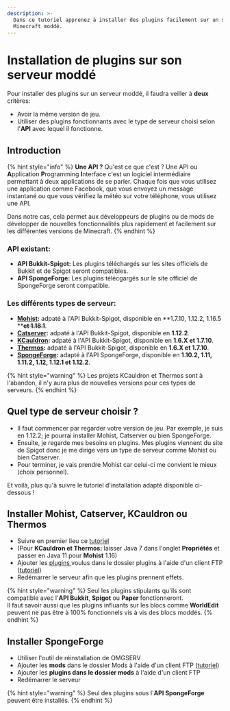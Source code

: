 ```yaml
---
description: >-
  Dans ce tutoriel apprenez à installer des plugins facilement sur un serveur
  Minecraft moddé.
---
```


# Installation de plugins sur son serveur moddé

Pour installer des plugins sur un serveur moddé, il faudra veiller à **deux** critères:

* Avoir la même version de jeu.
* Utiliser des plugins fonctionnants avec le type de serveur choisi selon l'**API** avec lequel il fonctionne.

## Introduction

{% hint style="info" %}
**Une API ?** Qu'est ce que c'est ? Une API ou **A**pplication **P**rogramming **I**nterface c'est un logiciel intermédiaire permettant à deux applications de se parler. Chaque fois que vous utilisez une application comme Facebook, que vous envoyez un message instantané ou que vous vérifiez la météo sur votre téléphone, vous utilisez une API.

Dans notre cas, cela permet aux développeurs de plugins ou de mods de développer de nouvelles fonctionnalités plus rapidement et facilement sur les différentes versions de Minecraft.
{% endhint %}

### API existant:

* **API Bukkit-Spigot:** Les plugins téléchargés sur les sites officiels de Bukkit et de Spigot seront compatibles.&#x20;
* **API SpongeForge:** Les plugins télécgargés sur le site officiel de SpongeForge seront compatible.

### Les différents types de serveur:

* [**Mohist**](https://mohistmc.com)**:** adpaté à l'API Bukkit-Spigot, disponible en **1.7.10, 1.12.2, 1.16.5 **~~**et 1.18.1**~~.
* [**Catserver**](https://catserver.moe)**:** adpaté à l'API Bukkit-Spigot, disponible en **1.12.2**.&#x20;
* [**KCauldron**](https://sourceforge.net/projects/kcauldron/)**:** adpaté à l'API Bukkit-Spigot, disponible en **1.6.X et 1.7.10**.&#x20;
* [**Thermos**](https://github.com/CyberdyneCC/Thermos/releases)**:** adpaté à l'API Bukkit-Spigot, disponible en **1.6.X et 1.7.10**.
* [**SpongeForge**](https://www.spongepowered.org/downloads/spongeforge/stable/1.12.2)**:** adapté à l'API SpongeForge, disponible en **1.10.2, 1.11, 1.11.2, 1.12, 1.12.1 et 1.12.2**.

{% hint style="warning" %}
Les projets KCauldron et Thermos sont à l'abandon, il n'y aura plus de nouvelles versions pour ces types de serveurs.
{% endhint %}

## Quel type de serveur choisir ?

* Il faut commencer par regarder votre version de jeu. Par exemple, je suis en 1.12.2; je pourrai installer Mohist, Catserver ou bien SpongeForge.
* Ensuite, je regarde mes besoins en plugins. Mes plugins viennent du site de Spigot donc je me dirige vers un type de serveur comme Mohist ou bien Catserver.&#x20;
* Pour terminer, je vais prendre Mohist car celui-ci me convient le mieux (choix personnel).&#x20;

Et voilà, plus qu'à suivre le tutoriel d'installation adapté disponible ci-dessous !

## Installer Mohist, Catserver, KCauldron ou Thermos

* Suivre en premier lieu ce [tutoriel](https://docs.idelya-network.fr/minecraft/utiliser-openmod-chez-omgserv)
* (Pour **KCauldron et Thermos:** laisser Java 7 dans l'onglet **Propriétés** et passer en Java 11 pour **Mohist** 1.16)&#x20;
* Ajouter les [plugins ](https://www.omgserv.com/fr/faq-minecraft/comment\_installer\_un\_plugin\_sur\_mon\_serveur-65/)voulus dans le dossier plugins à l'aide d'un client FTP ([tutoriel](https://docs.idelya-network.fr/minecraft/acceder-au-ftp))
* Redémarrer le serveur afin que les plugins prennent effets.

{% hint style="warning" %}
Seul les plugins stipulants qu'ils sont compatible avec l'**API Bukkit**, **Spigot** ou **Paper** fonctionneront.\
Il faut savoir aussi que les plugins influants sur les blocs comme **WorldEdit** peuvent ne pas être à 100% fonctionnels vis à vis des blocs moddés.
{% endhint %}

## **Installer SpongeForge**

* Utiliser l'outil de réinstallation de OMGSERV
* Ajouter les **mods** dans le dossier Mods à l'aide d'un client FTP ([tutoriel](https://docs.idelya-network.fr/minecraft/acceder-au-ftp))
* Ajouter les **plugins dans le dossier mods** à l'aide d'un client FTP
* Redémarrer le serveur

{% hint style="warning" %}
Seul des plugins sous l'**API SpongeForge** peuvent être installés.
{% endhint %}
